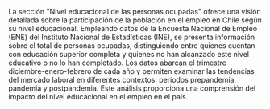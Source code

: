 La sección "Nivel educacional de las personas ocupadas" ofrece una visión detallada sobre la participación de la población en el empleo en Chile según su nivel educacional. Empleando datos de la Encuesta Nacional de Empleo (ENE) del Instituto Nacional de Estadísticas (INE), se presenta información sobre el total de personas ocupadas, distinguiendo entre quienes cuentan con educación superior completa y quienes no han alcanzado este nivel educativo o no lo han completado. Los datos abarcan el trimestre diciembre-enero-febrero de cada año y permiten examinar las tendencias del mercado laboral en diferentes contextos: periodos prepandemia, pandemia y postpandemia. Este análisis proporciona una comprensión del impacto del nivel educacional en el empleo en el país.
